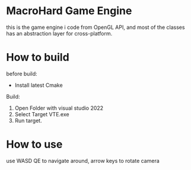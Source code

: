 # MacroHard Game Engine
this is the game engine i code from OpenGL API, and most of the classes has an abstraction layer for cross-platform.
# How to build
before build:
- Install latest Cmake

Build:
1. Open Folder with visual studio 2022
2. Select Target VTE.exe
3. Run target.
# How to use
use WASD QE to navigate around, arrow keys to rotate camera
